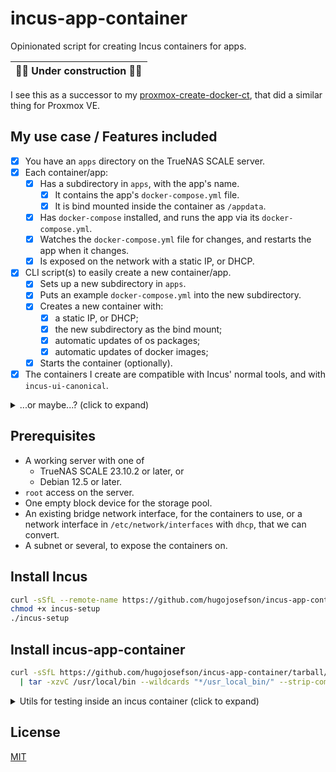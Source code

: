 # incus-app-container

Opinionated script for creating Incus containers for apps.

| 🚧️👷 Under construction 👷🚧️ |
| ---------------------------- |

I see this as a successor to my
[proxmox-create-docker-ct](https://github.com/hugojosefson/proxmox-create-docker-ct),
that did a similar thing for Proxmox VE.

## My use case / Features included

- [x] You have an `apps` directory on the TrueNAS SCALE server.
- [x] Each container/app:
  - [x] Has a subdirectory in `apps`, with the app's name.
    - [x] It contains the app's `docker-compose.yml` file.
    - [x] It is bind mounted inside the container as `/appdata`.
  - [x] Has `docker-compose` installed, and runs the app via its
        `docker-compose.yml`.
  - [x] Watches the `docker-compose.yml` file for changes, and restarts the app
        when it changes.
  - [x] Is exposed on the network with a static IP, or DHCP.
- [x] CLI script(s) to easily create a new container/app.
  - [x] Sets up a new subdirectory in `apps`.
  - [x] Puts an example `docker-compose.yml` into the new subdirectory.
  - [x] Creates a new container with:
    - [x] a static IP, or DHCP;
    - [x] the new subdirectory as the bind mount;
    - [x] automatic updates of os packages;
    - [x] automatic updates of docker images;
  - [x] Starts the container (optionally).
- [x] The containers I create are compatible with Incus' normal tools, and with
      `incus-ui-canonical`.

<details>
<summary>...or maybe...? (click to expand)</summary>

- [ ] Put each app's configuration (ip(s), extra bind-mounts, image, etc) in a
      `<appName>/incus-app-container.yml` file in the app's subdirectory.
- [ ] The app container has a subdirectory `<appName>/appdata/` mounted as
      `/appdata` inside the container, so it can't reach its own configuration.
- [ ] No scripts to run, just an always running container that watches the
      `apps/` directory for changes, and:
  - [ ] creates+starts new incus app containers for each new subdirectory it
        finds with an `incus-app-container.yml` file,
  - [ ] updates existing incus app containers when their
        `incus-app-container.yml` changes,
  - [ ] deletes incus app containers for subdirectories that are deleted,
  - [ ] stops (doesn't start) containers if they have file `<appName>/disabled`.
- [ ] The service keeps track of its own containers by setting a label on them,
      and only manages containers with that label.
- [x] Each `docker-compose.yml` is by default prepared with a service that keeps
      its docker images up to date. It's a third-party tool, called
      [Watchtower](https://containrrr.dev/watchtower/).
- [x] Inside each incus app container, there's a service that watches the
      `docker-compose.yml` file for changes, and reloads the app when it
      changes.

</details>

## Prerequisites

- A working server with one of
  - TrueNAS SCALE 23.10.2 or later, or
  - Debian 12.5 or later.
- `root` access on the server.
- One empty block device for the storage pool.
- An existing bridge network interface, for the containers to use, or a network
  interface in `/etc/network/interfaces` with `dhcp`, that we can convert.
- A subnet or several, to expose the containers on.

## Install Incus

```sh
curl -sSfL --remote-name https://github.com/hugojosefson/incus-app-container/blob/main/incus/incus-setup
chmod +x incus-setup
./incus-setup
```

## Install incus-app-container

```sh
curl -sSfL https://github.com/hugojosefson/incus-app-container/tarball/main \
  | tar -xzvC /usr/local/bin --wildcards "*/usr_local_bin/" --strip-components=2
```

<details>
<summary>Utils for testing inside an incus container (click to expand)</summary>

```sh
# watch running docker containers
watch -n0.2 docker ps
```

```sh
# watch the processes inside the container
watch -n0.2 'ps -ef | grep -v "ps -ef"'
```

```sh
# run the watchdog manually
service docker-compose-watchdog stop
killall inotifyd
docker-compose-watchdog
```

```sh
# ask the watchdog to stop
killall -HUP docker-compose-watchdog
```

</details>

## License

[MIT](LICENSE)
